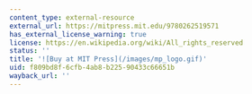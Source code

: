```yaml
---
content_type: external-resource
external_url: https://mitpress.mit.edu/9780262519571
has_external_license_warning: true
license: https://en.wikipedia.org/wiki/All_rights_reserved
status: ''
title: '![Buy at MIT Press](/images/mp_logo.gif)'
uid: f809bd8f-6cfb-4ab8-b225-90433c66651b
wayback_url: ''
---
```

